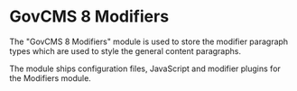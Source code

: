 # GovCMS 8 Modifiers

The "GovCMS 8 Modifiers" module is used to store the modifier paragraph types which are used to style the general content paragraphs.

The module ships configuration files, JavaScript and modifier plugins for the Modifiers module.